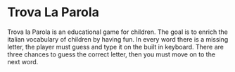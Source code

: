 Trova La Parola
=============

Trova la Parola is an educational game for children. The goal is to enrich the italian vocabulary of children by having fun. In every word there is a missing letter, the player must guess and type it on the built in keyboard. There are three chances to guess the correct letter, then you must move on to the next word.
